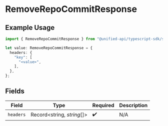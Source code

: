 # RemoveRepoCommitResponse

## Example Usage

```typescript
import { RemoveRepoCommitResponse } from "@unified-api/typescript-sdk/sdk/models/operations";

let value: RemoveRepoCommitResponse = {
  headers: {
    "key": [
      "<value>",
    ],
  },
};
```

## Fields

| Field                      | Type                       | Required                   | Description                |
| -------------------------- | -------------------------- | -------------------------- | -------------------------- |
| `headers`                  | Record<string, *string*[]> | :heavy_check_mark:         | N/A                        |